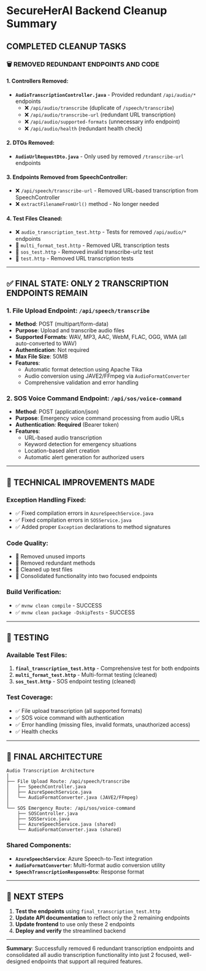 # SecureHerAI Backend Cleanup Summary

## COMPLETED CLEANUP TASKS

### 🗑️ REMOVED REDUNDANT ENDPOINTS AND CODE

#### 1. Controllers Removed:

- **`AudioTranscriptionController.java`** - Provided redundant `/api/audio/*` endpoints
  - ❌ `/api/audio/transcribe` (duplicate of `/speech/transcribe`)
  - ❌ `/api/audio/transcribe-url` (redundant URL transcription)
  - ❌ `/api/audio/supported-formats` (unnecessary info endpoint)
  - ❌ `/api/audio/health` (redundant health check)

#### 2. DTOs Removed:

- **`AudioUrlRequestDto.java`** - Only used by removed `/transcribe-url` endpoints

#### 3. Endpoints Removed from SpeechController:

- ❌ `/api/speech/transcribe-url` - Removed URL-based transcription from SpeechController
- ❌ `extractFilenameFromUrl()` method - No longer needed

#### 4. Test Files Cleaned:

- ❌ `audio_transcription_test.http` - Tests for removed `/api/audio/*` endpoints
- 🧹 `multi_format_test.http` - Removed URL transcription tests
- 🧹 `sos_test.http` - Removed invalid transcribe-urlz test
- 🧹 `test.http` - Removed URL transcription tests

---

## ✅ FINAL STATE: ONLY 2 TRANSCRIPTION ENDPOINTS REMAIN

### 1. **File Upload Endpoint**: `/api/speech/transcribe`

- **Method**: POST (multipart/form-data)
- **Purpose**: Upload and transcribe audio files
- **Supported Formats**: WAV, MP3, AAC, WebM, FLAC, OGG, WMA (all auto-converted to WAV)
- **Authentication**: Not required
- **Max File Size**: 50MB
- **Features**:
  - Automatic format detection using Apache Tika
  - Audio conversion using JAVE2/FFmpeg via `AudioFormatConverter`
  - Comprehensive validation and error handling

### 2. **SOS Voice Command Endpoint**: `/api/sos/voice-command`

- **Method**: POST (application/json)
- **Purpose**: Emergency voice command processing from audio URLs
- **Authentication**: **Required** (Bearer token)
- **Features**:
  - URL-based audio transcription
  - Keyword detection for emergency situations
  - Location-based alert creation
  - Automatic alert generation for authorized users

---

## 🔧 TECHNICAL IMPROVEMENTS MADE

### Exception Handling Fixed:

- ✅ Fixed compilation errors in `AzureSpeechService.java`
- ✅ Fixed compilation errors in `SOSService.java`
- ✅ Added proper `Exception` declarations to method signatures

### Code Quality:

- 🧹 Removed unused imports
- 🧹 Removed redundant methods
- 🧹 Cleaned up test files
- 🧹 Consolidated functionality into two focused endpoints

### Build Verification:

- ✅ `mvnw clean compile` - SUCCESS
- ✅ `mvnw clean package -DskipTests` - SUCCESS

---

## 📄 TESTING

### Available Test Files:

1. **`final_transcription_test.http`** - Comprehensive test for both endpoints
2. **`multi_format_test.http`** - Multi-format testing (cleaned)
3. **`sos_test.http`** - SOS endpoint testing (cleaned)

### Test Coverage:

- ✅ File upload transcription (all supported formats)
- ✅ SOS voice command with authentication
- ✅ Error handling (missing files, invalid formats, unauthorized access)
- ✅ Health checks

---

## 🎯 FINAL ARCHITECTURE

```
Audio Transcription Architecture
│
├── File Upload Route: /api/speech/transcribe
│   ├── SpeechController.java
│   ├── AzureSpeechService.java
│   └── AudioFormatConverter.java (JAVE2/FFmpeg)
│
└── SOS Emergency Route: /api/sos/voice-command
    ├── SOSController.java
    ├── SOSService.java
    ├── AzureSpeechService.java (shared)
    └── AudioFormatConverter.java (shared)
```

### Shared Components:

- **`AzureSpeechService`**: Azure Speech-to-Text integration
- **`AudioFormatConverter`**: Multi-format audio conversion utility
- **`SpeechTranscriptionResponseDto`**: Response format

---

## 🚀 NEXT STEPS

1. **Test the endpoints** using `final_transcription_test.http`
2. **Update API documentation** to reflect only the 2 remaining endpoints
3. **Update frontend** to use only these 2 endpoints
4. **Deploy and verify** the streamlined backend

---

**Summary**: Successfully removed 6 redundant transcription endpoints and consolidated all audio transcription functionality into just 2 focused, well-designed endpoints that support all required features.
